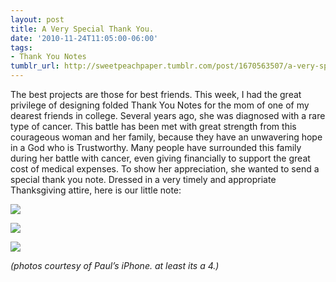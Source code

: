 ```yaml
---
layout: post
title: A Very Special Thank You.
date: '2010-11-24T11:05:00-06:00'
tags:
- Thank You Notes
tumblr_url: http://sweetpeachpaper.tumblr.com/post/1670563507/a-very-special-thank-you
---
```

The best projects are those for best friends.
This week, I had the great privilege of designing folded Thank You Notes for the mom of one of my dearest friends in college. Several years ago, she was diagnosed with a rare type of cancer. This battle has been met with great strength from this courageous woman and her family, because they have an unwavering hope in a God who is Trustworthy.
Many people have surrounded this family during her battle with cancer, even giving financially to support the great cost of medical expenses. To show her appreciation, she wanted to send a special thank you note.
Dressed in a very timely and appropriate Thanksgiving attire, here is our little note:

![](http://media.tumblr.com/tumblr_lcef91RZaw1qe032t.jpg)

![](http://media.tumblr.com/tumblr_lcefashgYq1qe032t.jpg)

![](http://media.tumblr.com/tumblr_lceffsDbd51qe032t.jpg)

*(photos courtesy of Paul’s iPhone. at least its a 4.)*
